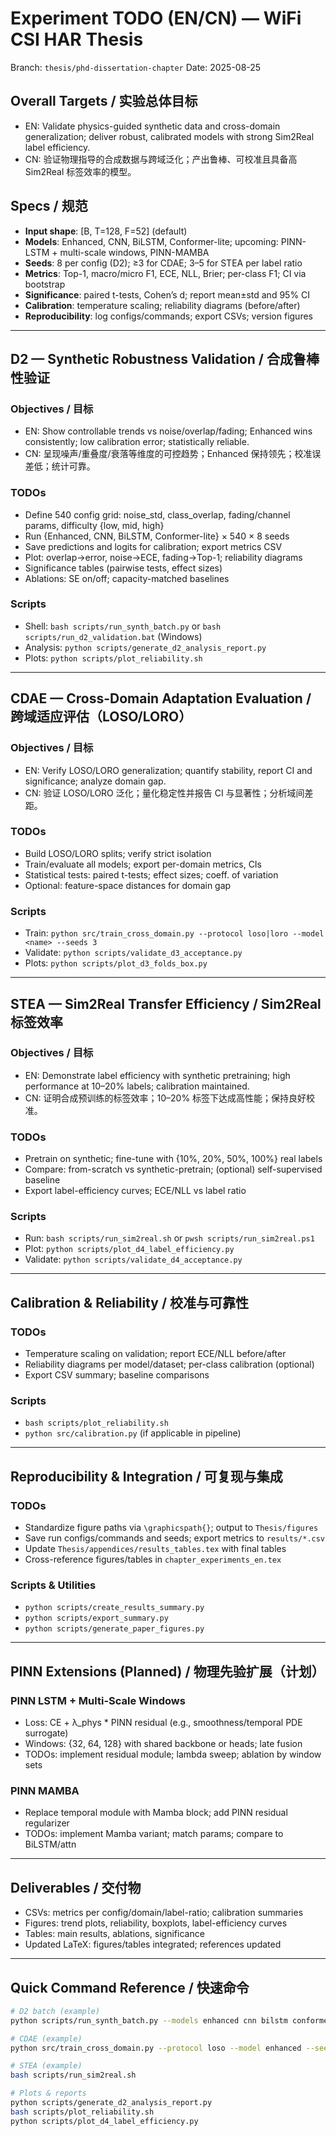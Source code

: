# Experiment TODO (EN/CN) — WiFi CSI HAR Thesis

Branch: `thesis/phd-dissertation-chapter`
Date: 2025-08-25

## Overall Targets / 实验总体目标
- EN: Validate physics-guided synthetic data and cross-domain generalization; deliver robust, calibrated models with strong Sim2Real label efficiency.
- CN: 验证物理指导的合成数据与跨域泛化；产出鲁棒、可校准且具备高 Sim2Real 标签效率的模型。

## Specs / 规范
- **Input shape**: [B, T=128, F=52] (default)
- **Models**: Enhanced, CNN, BiLSTM, Conformer-lite; upcoming: PINN-LSTM + multi-scale windows, PINN-MAMBA
- **Seeds**: 8 per config (D2); ≥3 for CDAE; 3–5 for STEA per label ratio
- **Metrics**: Top-1, macro/micro F1, ECE, NLL, Brier; per-class F1; CI via bootstrap
- **Significance**: paired t-tests, Cohen’s d; report mean±std and 95% CI
- **Calibration**: temperature scaling; reliability diagrams (before/after)
- **Reproducibility**: log configs/commands; export CSVs; version figures

---

## D2 — Synthetic Robustness Validation / 合成鲁棒性验证

### Objectives / 目标
- EN: Show controllable trends vs noise/overlap/fading; Enhanced wins consistently; low calibration error; statistically reliable.
- CN: 呈现噪声/重叠度/衰落等维度的可控趋势；Enhanced 保持领先；校准误差低；统计可靠。

### TODOs
- Define 540 config grid: noise_std, class_overlap, fading/channel params, difficulty {low, mid, high}
- Run {Enhanced, CNN, BiLSTM, Conformer-lite} × 540 × 8 seeds
- Save predictions and logits for calibration; export metrics CSV
- Plot: overlap→error, noise→ECE, fading→Top-1; reliability diagrams
- Significance tables (pairwise tests, effect sizes)
- Ablations: SE on/off; capacity-matched baselines

### Scripts
- Shell: `bash scripts/run_synth_batch.py` or `bash scripts/run_d2_validation.bat` (Windows)
- Analysis: `python scripts/generate_d2_analysis_report.py`
- Plots: `python scripts/plot_reliability.sh`

---

## CDAE — Cross-Domain Adaptation Evaluation / 跨域适应评估（LOSO/LORO）

### Objectives / 目标
- EN: Verify LOSO/LORO generalization; quantify stability, report CI and significance; analyze domain gap.
- CN: 验证 LOSO/LORO 泛化；量化稳定性并报告 CI 与显著性；分析域间差距。

### TODOs
- Build LOSO/LORO splits; verify strict isolation
- Train/evaluate all models; export per-domain metrics, CIs
- Statistical tests: paired t-tests; effect sizes; coeff. of variation
- Optional: feature-space distances for domain gap

### Scripts
- Train: `python src/train_cross_domain.py --protocol loso|loro --model <name> --seeds 3`
- Validate: `python scripts/validate_d3_acceptance.py`
- Plots: `python scripts/plot_d3_folds_box.py`

---

## STEA — Sim2Real Transfer Efficiency / Sim2Real 标签效率

### Objectives / 目标
- EN: Demonstrate label efficiency with synthetic pretraining; high performance at 10–20% labels; calibration maintained.
- CN: 证明合成预训练的标签效率；10–20% 标签下达成高性能；保持良好校准。

### TODOs
- Pretrain on synthetic; fine-tune with {10%, 20%, 50%, 100%} real labels
- Compare: from-scratch vs synthetic-pretrain; (optional) self-supervised baseline
- Export label-efficiency curves; ECE/NLL vs label ratio

### Scripts
- Run: `bash scripts/run_sim2real.sh` or `pwsh scripts/run_sim2real.ps1`
- Plot: `python scripts/plot_d4_label_efficiency.py`
- Validate: `python scripts/validate_d4_acceptance.py`

---

## Calibration & Reliability / 校准与可靠性

### TODOs
- Temperature scaling on validation; report ECE/NLL before/after
- Reliability diagrams per model/dataset; per-class calibration (optional)
- Export CSV summary; baseline comparisons

### Scripts
- `bash scripts/plot_reliability.sh`
- `python src/calibration.py` (if applicable in pipeline)

---

## Reproducibility & Integration / 可复现与集成

### TODOs
- Standardize figure paths via `\graphicspath{}`; output to `Thesis/figures`
- Save run configs/commands and seeds; export metrics to `results/*.csv`
- Update `Thesis/appendices/results_tables.tex` with final tables
- Cross-reference figures/tables in `chapter_experiments_en.tex`

### Scripts & Utilities
- `python scripts/create_results_summary.py`
- `python scripts/export_summary.py`
- `python scripts/generate_paper_figures.py`

---

## PINN Extensions (Planned) / 物理先验扩展（计划）

### PINN LSTM + Multi-Scale Windows
- Loss: CE + λ_phys * PINN residual (e.g., smoothness/temporal PDE surrogate)
- Windows: {32, 64, 128} with shared backbone or heads; late fusion
- TODOs: implement residual module; lambda sweep; ablation by window sets

### PINN MAMBA
- Replace temporal module with Mamba block; add PINN residual regularizer
- TODOs: implement Mamba variant; match params; compare to BiLSTM/attn

---

## Deliverables / 交付物
- CSVs: metrics per config/domain/label-ratio; calibration summaries
- Figures: trend plots, reliability, boxplots, label-efficiency curves
- Tables: main results, ablations, significance
- Updated LaTeX: figures/tables integrated; references updated

---

## Quick Command Reference / 快速命令
```bash
# D2 batch (example)
python scripts/run_synth_batch.py --models enhanced cnn bilstm conformer_lite --seeds 0 1 2 3 4 5 6 7

# CDAE (example)
python src/train_cross_domain.py --protocol loso --model enhanced --seeds 0 1 2

# STEA (example)
bash scripts/run_sim2real.sh

# Plots & reports
python scripts/generate_d2_analysis_report.py
bash scripts/plot_reliability.sh
python scripts/plot_d4_label_efficiency.py
```